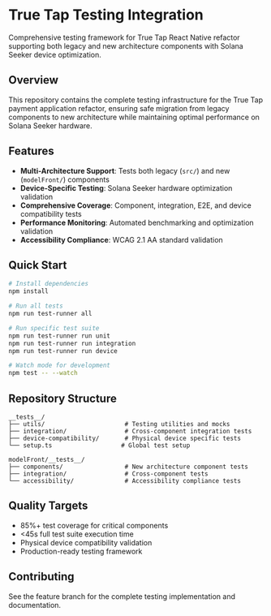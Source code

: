 # True Tap Testing Integration

Comprehensive testing framework for True Tap React Native refactor supporting both legacy and new architecture components with Solana Seeker device optimization.

## Overview

This repository contains the complete testing infrastructure for the True Tap payment application refactor, ensuring safe migration from legacy components to new architecture while maintaining optimal performance on Solana Seeker hardware.

## Features

- **Multi-Architecture Support**: Tests both legacy (`src/`) and new (`modelFront/`) components
- **Device-Specific Testing**: Solana Seeker hardware optimization validation
- **Comprehensive Coverage**: Component, integration, E2E, and device compatibility tests
- **Performance Monitoring**: Automated benchmarking and optimization validation
- **Accessibility Compliance**: WCAG 2.1 AA standard validation

## Quick Start

```bash
# Install dependencies
npm install

# Run all tests
npm run test-runner all

# Run specific test suite
npm run test-runner run unit
npm run test-runner run integration
npm run test-runner run device

# Watch mode for development
npm test -- --watch
```

## Repository Structure

```
__tests__/
├── utils/                      # Testing utilities and mocks
├── integration/                # Cross-component integration tests  
├── device-compatibility/       # Physical device specific tests
└── setup.ts                   # Global test setup

modelFront/__tests__/
├── components/                 # New architecture component tests
├── integration/                # Cross-component tests
└── accessibility/              # Accessibility compliance tests
```

## Quality Targets

- 85%+ test coverage for critical components
- <45s full test suite execution time
- Physical device compatibility validation
- Production-ready testing framework

## Contributing

See the feature branch for the complete testing implementation and documentation.